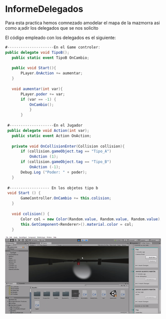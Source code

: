 # InformeDelegados
Para esta practica hemos comnezado amodelar el mapa de la mazmorra asi como a;adir los delegados que se nos solicito 

El código empleado con los delegados es el siguiente:
 ```csharp
 #---------------------En el Game controler:
 public delegate void TipoB();
    public static event TipoB OnCambio;

	public void Start(){
		PLayer.OnAction += aumentar;
	}

	void aumentar(int var){
		PLayer.poder += var;
		if (var == -1) {
            OnCambio();
			}
		}
    
  #--------------------En el Jugador 
  public delegate void Action(int var);
	public static event Action OnAction;

	private void OnCollisionEnter(Collision collision){
		if (collision.gameObject.tag == "Tipo_A")
			OnAction (1);
		if (collision.gameObject.tag == "Tipo_B")
			OnAction (-1);
		Debug.Log ("Poder: " + poder);
	}
  
  #------------------ En los objetos tipo b
  void Start () {
        GameController.OnCambio += this.colision;
	}

    void colision() {
        Color col = new Color(Random.value, Random.value, Random.value);
        this.GetComponent<Renderer>().material.color = col;
    }
 ```
 
 ![Video demo](ezgif-6-715560838218.gif)
